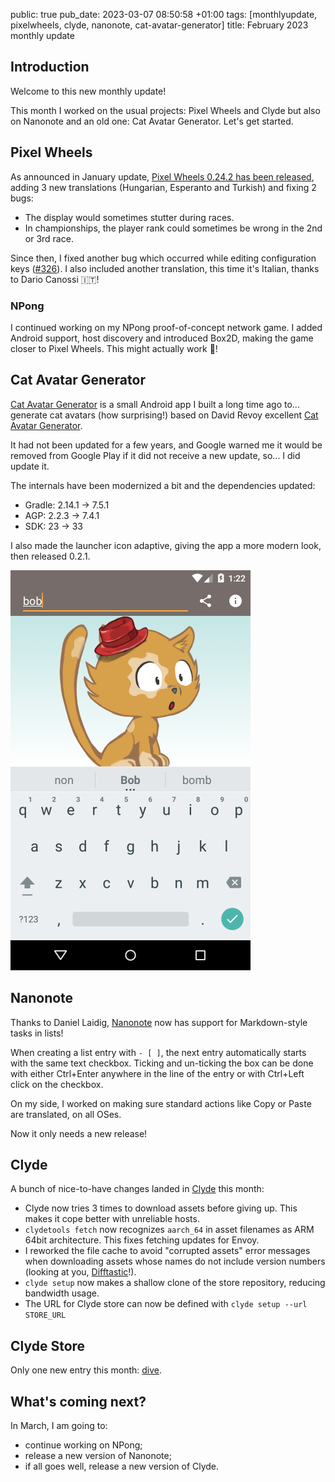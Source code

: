 public: true
pub_date: 2023-03-07 08:50:58 +01:00
tags: [monthlyupdate, pixelwheels, clyde, nanonote, cat-avatar-generator]
title: February 2023 monthly update

## Introduction

Welcome to this new monthly update!

This month I worked on the usual projects: Pixel Wheels and Clyde but also on Nanonote and an old one: Cat Avatar Generator. Let's get started.

## Pixel Wheels

As announced in January update, [Pixel Wheels 0.24.2 has been released][pwrel], adding 3 new translations (Hungarian, Esperanto and Turkish) and fixing 2 bugs:

- The display would sometimes stutter during races.
- In championships, the player rank could sometimes be wrong in the 2nd or 3rd race.

Since then, I fixed another bug which occurred while editing configuration keys ([#326][]). I also included another translation, this time it's Italian, thanks to Dario Canossi 🇮🇹!

[pwrel]: https://agateau.com/2023/pixelwheels-0-24-2/
[#326]: https://github.com/agateau/pixelwheels/issues/326

### NPong

I continued working on my NPong proof-of-concept network game. I added Android support, host discovery and introduced Box2D, making the game closer to Pixel Wheels. This might actually work 🤞!

<!-- break -->

## Cat Avatar Generator

[Cat Avatar Generator][catgen] is a small Android app I built a long time ago to... generate cat avatars (how surprising!) based on David Revoy excellent [Cat Avatar Generator][drcatgen].

It had not been updated for a few years, and Google warned me it would be removed from Google Play if it did not receive a new update, so... I did update it.

The internals have been modernized a bit and the dependencies updated:

- Gradle: 2.14.1 → 7.5.1
- AGP: 2.2.3 → 7.4.1
- SDK: 23 → 33

I also made the launcher icon adaptive, giving the app a more modern look, then released 0.2.1.

![Cat Avatar Generator screenshot](catgen.png)

[catgen]: https://github.com/agateau/cat-avatar-generator-app
[drcatgen]: https://www.peppercarrot.com/extras/html/2016_cat-generator/index.php

## Nanonote

Thanks to Daniel Laidig, [Nanonote][] now has support for Markdown-style tasks in lists!

[Nanonote]: https://github.com/agateau/nanonote

When creating a list entry with `- [ ]`, the next entry automatically starts with the same text checkbox. Ticking and un-ticking the box can be done with either Ctrl+Enter anywhere in the line of the entry or with Ctrl+Left click on the checkbox.

On my side, I worked on making sure standard actions like Copy or Paste are translated, on all OSes.

Now it only needs a new release!

## Clyde

A bunch of nice-to-have changes landed in [Clyde][] this month:

[Clyde]: https://github.com/agateau/clyde

- Clyde now tries 3 times to download assets before giving up. This makes it cope better with unreliable hosts.
- `clydetools fetch` now recognizes `aarch_64` in asset filenames as ARM 64bit architecture. This fixes fetching updates for Envoy.
- I reworked the file cache to avoid "corrupted assets" error messages when downloading assets whose names do not include version numbers (looking at you, [Difftastic](https://github.com/Wilfred/difftastic)!).
- `clyde setup` now makes a shallow clone of the store repository, reducing bandwidth usage.
- The URL for Clyde store can now be defined with `clyde setup --url STORE_URL`

## Clyde Store

Only one new entry this month: [dive](https://github.com/wagoodman/dive).

## What's coming next?

In March, I am going to:

- continue working on NPong;
- release a new version of Nanonote;
- if all goes well, release a new version of Clyde.

